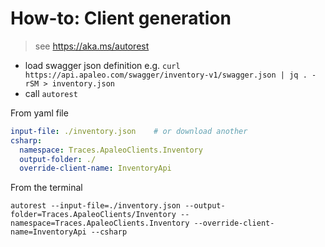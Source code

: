 # How-to: Client generation

> see https://aka.ms/autorest

* load swagger json definition
e.g.  `curl https://api.apaleo.com/swagger/inventory-v1/swagger.json | jq . -rSM > inventory.json`
* call `autorest`

From yaml file
``` yaml
input-file: ./inventory.json    # or download another
csharp:
  namespace: Traces.ApaleoClients.Inventory
  output-folder: ./
  override-client-name: InventoryApi
```

From the terminal
``` terminal
autorest --input-file=./inventory.json --output-folder=Traces.ApaleoClients/Inventory --namespace=Traces.ApaleoClients.Inventory --override-client-name=InventoryApi --csharp
```

